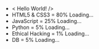 - < Hello World! />
- HTML5 & CSS3 = 80% Loading...
- JavaScript = 25% Loading...
- Python = 5% Loading...
- Ethical Hacking = 1% Loading...
- DB = 5% Loading...
